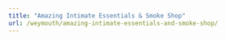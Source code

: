 ```yaml
---
title: "Amazing Intimate Essentials & Smoke Shop"
url: /weymouth/amazing-intimate-essentials-and-smoke-shop/
---
```

